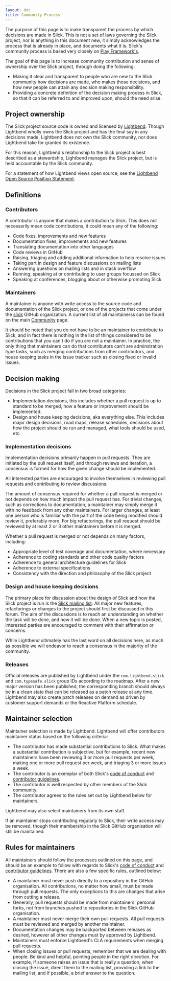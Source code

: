 ```yaml
---
layout: doc
title: Community Process
---
```


The purpose of this page is to make transparent the process by which decisions are made in Slick.  This is not a set of laws governing the Slick project, nor is anything in this document new, it simply acknowledges the process that is already in place, and documents what it is. Slick's community process is based very closely on [Play Framework's](https://playframework.com/community-process).

The goal of this page is to increase community contribution and sense of ownership over the Slick project, through doing the following:

* Making it clear and transparent to people who are new to the Slick community how decisions are made, who makes those decisions, and how new people can attain any decision making responsibility.
* Providing a concrete definition of the decision making process in Slick, so that it can be referred to and improved upon, should the need arise.

## Project ownership

The Slick project source code is owned and licensed by [Lightbend](https://www.lightbend.com).  Though Lightbend wholly owns the Slick project and has the final say in any decisions made, Lightbend does not own the Slick community, nor does Lightbend take for granted its existence.

For this reason, Lightbend's relationship to the Slick project is best described as a stewardship, Lightbend manages the Slick project, but is held accountable by the Slick community.

For a statement of how Lightbend views open source, see the [Lightbend Open Source Position Statement](https://lightbend.com/open-source-position-statement).

## Definitions

### Contributors

A contributor is anyone that makes a contribution to Slick.  This does not necessarily mean code contributions, it could mean any of the following:

* Code fixes, improvements and new features
* Documentation fixes, improvements and new features
* Translating documentation into other languages
* Code reviews in GitHub
* Raising, triaging and adding additional information to help resolve issues
* Taking part in design and feature discussions on mailing lists
* Answering questions on mailing lists and in stack overflow
* Running, speaking at or contributing to user groups focussed on Slick
* Speaking at conferences, blogging about or otherwise promoting Slick

### Maintainers

A maintainer is anyone with write access to the source code and documentation of the Slick project, or one of the projects that come under the [slick](https://github.com/slick) GitHub organization.  A current list of all maintainerss can be found on the main [Community](/community/) page.

It should be noted that you do not have to be an maintainer to contribute to Slick, and in fact there is nothing in the list of things considered to be contributions that you can't do if you are not a maintainer.  In practice, the only thing that maintainers can do that contributors can't are adminstration type tasks, such as merging contributions from other contributors, and house keeping tasks in the issue tracker such as closing fixed or invalid issues.

## Decision making

Decisions in the Slick project fall in two broad categories:

* Implementation decisions, this includes whether a pull request is up to standard to be merged, how a feature or improvement should be implemented.
* Design and house keeping decisions, aka everything else.  This includes major design decisions, road maps, release schedules, decisions about how the project should be run and managed, what tools should be used, etc.

### Implementation decisions

Implementation decisions primarily happen in pull requests.  They are initiated by the pull request itself, and through reviews and iteration, a consensus is formed for how the given change should be implemented.

All interested parties are encouraged to involve themselves in reviewing pull requests and contributing to review discussions.

The amount of consensus required for whether a pull request is merged or not depends on how much impact the pull request has.  For trivial changes, such as corrections to documentation, a maintainer may simply merge it with no feedback from any other maintainers.  For larger changes, at least one person who is familiar with the part of the code being modified should review it, preferably more.  For big refactorings, the pull request should be reviewed by at least 2 or 3 other maintainers before it is merged.

Whether a pull request is merged or not depends on many factors, including:

* Appropriate level of test coverage and documentation, where necessary
* Adherence to coding standards and other code quality factors
* Adherence to general architecture guidelines for Slick
* Adherence to external specifications
* Consistency with the direction and philosophy of the Slick project

### Design and house keeping decisions

The primary place for discussion about the design of Slick and how the Slick project is run is the [Slick mailing list](http://groups.google.com/group/scalaquery).  All major new features, refactorings or changes to the project should first be discussed in this forum.  The aim of the discussions is to reach an understanding on whether the task will be done, and how it will be done.  When a new topic is posted, interested parties are encouraged to comment with their affirmation or concerns.

While Lightbend ultimately has the last word on all decisions here, as much as possible we will endeavor to reach a consensus in the majority of the community.

### Releases

Official releases are published by Lightbend under the `com.lightbend.slick` and `com.typesafe.slick` group IDs according to the roadmap.  After a new major version has been published, the corresponding branch should always be in a clean state that can be released as a patch release at any time.  Lightbend may also create patch releases on demand as driven by customer support demands or the Reactive Platform schedule.

## Maintainer selection

Maintainer selection is made by Lightbend.  Lightbend will offer contributors maintainer status based on the following criteria:

* The contributor has made substantial contributions to Slick.  What makes a substantial contribution is subjective, but for example, recent new maintainers have been reviewing 3 or more pull requests per week, making one or more pull request per week, and triaging 3 or more issues a week.
* The contributor is an exemplar of both Slick's [code of conduct](https://www.lightbend.com/conduct) and [contributor guidelines](https://github.com/slick/slick/blob/master/CONTRIBUTING.md).
* The contributor is well respected by other members of the Slick community.
* The contributor agrees to the rules set out by Lightbend below for maintainers.

Lightbend may also select maintainers from its own staff.

If an maintainer stops contributing regularly to Slick, their write access may be removed, though their membership in the Slick GitHub organisation will still be maintained.

## Rules for maintainers

All maintainers should follow the processes outlined on this page, and should be an example to follow with regards to Slick's [code of conduct](https://www.lightbend.com/conduct) and [contributor guidelines](https://github.com/slick/slick/blob/master/CONTRIBUTING.md).  There are also a few specific rules, outlined below:

* A maintainer must never push directly to a repository in the GitHub organisation.  All contributions, no matter how small, must be made through pull requests.  The only exceptions to this are changes that arise from cutting a release.
* Generally, pull requests should be made from maintainers' personal forks, not from branches pushed to repositories in the Slick GitHub organisation.
* A maintainer must never merge their own pull requests.  All pull requests must be reviewed and merged by another maintainer.
* Documentation changes may be backported between releases as desired, however all other changes must by approved by Lightbend.
* Maintainers must enforce Lightbend's CLA requirements when merging pull requests.
* When closing issues or pull requests, remember that we are dealing with people.  Be kind and helpful, pointing people in the right direction.  For example, if someone raises an issue that is really a question, when closing the issue, direct them to the mailing list, providing a link to the mailing list, and if possible, a brief answer to the question.
